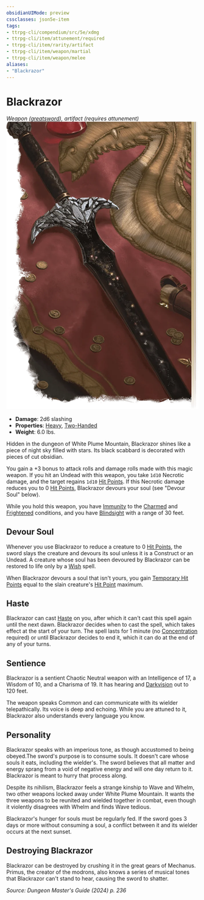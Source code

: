 ```yaml
---
obsidianUIMode: preview
cssclasses: json5e-item
tags:
- ttrpg-cli/compendium/src/5e/xdmg
- ttrpg-cli/item/attunement/required
- ttrpg-cli/item/rarity/artifact
- ttrpg-cli/item/weapon/martial
- ttrpg-cli/item/weapon/melee
aliases: 
- "Blackrazor"
---
```

# Blackrazor
*Weapon ([greatsword](3-Mechanics/CLI/items/greatsword-xphb.md)), artifact (requires attunement)*  
![](3-Mechanics/CLI/items/img/blackrazor.webp#right)

- **Damage**: 2d6 slashing
- **Properties**: [Heavy](3-Mechanics/CLI/rules/item-properties.md#Heavy), [Two-Handed](3-Mechanics/CLI/rules/item-properties.md#Two-Handed)
- **Weight**: 6.0 lbs.

Hidden in the dungeon of White Plume Mountain, Blackrazor shines like a piece of night sky filled with stars. Its black scabbard is decorated with pieces of cut obsidian.

You gain a +3 bonus to attack rolls and damage rolls made with this magic weapon. If you hit an Undead with this weapon, you take `1d10` Necrotic damage, and the target regains `1d10` [Hit Points](3-Mechanics/CLI/rules/variant-rules/hit-points-xphb.md). If this Necrotic damage reduces you to 0 [Hit Points](3-Mechanics/CLI/rules/variant-rules/hit-points-xphb.md), Blackrazor devours your soul (see "Devour Soul" below).

While you hold this weapon, you have [Immunity](3-Mechanics/CLI/rules/variant-rules/immunity-xphb.md) to the [Charmed](3-Mechanics/CLI/rules/conditions.md#Charmed) and [Frightened](3-Mechanics/CLI/rules/conditions.md#Frightened) conditions, and you have [Blindsight](3-Mechanics/CLI/rules/senses.md#Blindsight) with a range of 30 feet.

## Devour Soul

Whenever you use Blackrazor to reduce a creature to 0 [Hit Points](3-Mechanics/CLI/rules/variant-rules/hit-points-xphb.md), the sword slays the creature and devours its soul unless it is a Construct or an Undead. A creature whose soul has been devoured by Blackrazor can be restored to life only by a [Wish](3-Mechanics/CLI/spells/wish-xphb.md) spell.

When Blackrazor devours a soul that isn't yours, you gain [Temporary Hit Points](3-Mechanics/CLI/rules/variant-rules/temporary-hit-points-xphb.md) equal to the slain creature's [Hit Point](3-Mechanics/CLI/rules/variant-rules/hit-points-xphb.md) maximum.

## Haste

Blackrazor can cast [Haste](3-Mechanics/CLI/spells/haste-xphb.md) on you, after which it can't cast this spell again until the next dawn. Blackrazor decides when to cast the spell, which takes effect at the start of your turn. The spell lasts for 1 minute (no [Concentration](3-Mechanics/CLI/rules/conditions.md#Concentration) required) or until Blackrazor decides to end it, which it can do at the end of any of your turns.

## Sentience

Blackrazor is a sentient Chaotic Neutral weapon with an Intelligence of 17, a Wisdom of 10, and a Charisma of 19. It has hearing and [Darkvision](3-Mechanics/CLI/rules/senses.md#Darkvision) out to 120 feet.

The weapon speaks Common and can communicate with its wielder telepathically. Its voice is deep and echoing. While you are attuned to it, Blackrazor also understands every language you know.

## Personality

Blackrazor speaks with an imperious tone, as though accustomed to being obeyed.The sword's purpose is to consume souls. It doesn't care whose souls it eats, including the wielder's. The sword believes that all matter and energy sprang from a void of negative energy and will one day return to it. Blackrazor is meant to hurry that process along.

Despite its nihilism, Blackrazor feels a strange kinship to Wave and Whelm, two other weapons locked away under White Plume Mountain. It wants the three weapons to be reunited and wielded together in combat, even though it violently disagrees with Whelm and finds Wave tedious.

Blackrazor's hunger for souls must be regularly fed. If the sword goes 3 days or more without consuming a soul, a conflict between it and its wielder occurs at the next sunset.

## Destroying Blackrazor

Blackrazor can be destroyed by crushing it in the great gears of Mechanus. Primus, the creator of the modrons, also knows a series of musical tones that Blackrazor can't stand to hear, causing the sword to shatter.

*Source: Dungeon Master's Guide (2024) p. 236*